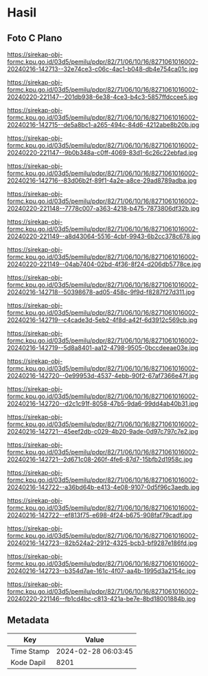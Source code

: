 # Hasil

## Foto C Plano

https://sirekap-obj-formc.kpu.go.id/03d5/pemilu/pdpr/82/71/06/10/16/8271061016002-20240216-142713--32e74ce3-c06c-4ac1-b048-db4e754ca01c.jpg

https://sirekap-obj-formc.kpu.go.id/03d5/pemilu/pdpr/82/71/06/10/16/8271061016002-20240220-221147--201db938-6e38-4ce3-b4c3-5857ffdccee5.jpg

https://sirekap-obj-formc.kpu.go.id/03d5/pemilu/pdpr/82/71/06/10/16/8271061016002-20240216-142715--de5a8bc1-a265-494c-84d6-4212abe8b20b.jpg

https://sirekap-obj-formc.kpu.go.id/03d5/pemilu/pdpr/82/71/06/10/16/8271061016002-20240220-221147--9b0b348a-c0ff-4069-83d1-6c26c22ebfad.jpg

https://sirekap-obj-formc.kpu.go.id/03d5/pemilu/pdpr/82/71/06/10/16/8271061016002-20240216-142716--83d06b2f-89f1-4a2e-a8ce-29ad8789adba.jpg

https://sirekap-obj-formc.kpu.go.id/03d5/pemilu/pdpr/82/71/06/10/16/8271061016002-20240220-221148--7778c007-a363-4218-b475-7873806df32b.jpg

https://sirekap-obj-formc.kpu.go.id/03d5/pemilu/pdpr/82/71/06/10/16/8271061016002-20240220-221149--a8d43064-5516-4cbf-9943-6b2cc378c678.jpg

https://sirekap-obj-formc.kpu.go.id/03d5/pemilu/pdpr/82/71/06/10/16/8271061016002-20240220-221149--04ab7404-02bd-4f36-8f24-d206db5778ce.jpg

https://sirekap-obj-formc.kpu.go.id/03d5/pemilu/pdpr/82/71/06/10/16/8271061016002-20240216-142718--50398678-ad05-458c-9f9d-f8287f27d311.jpg

https://sirekap-obj-formc.kpu.go.id/03d5/pemilu/pdpr/82/71/06/10/16/8271061016002-20240216-142719--c4cade3d-5eb2-4f8d-a42f-6d3912c569cb.jpg

https://sirekap-obj-formc.kpu.go.id/03d5/pemilu/pdpr/82/71/06/10/16/8271061016002-20240216-142719--5d8a8401-aa12-4798-9505-0bccdeeae03e.jpg

https://sirekap-obj-formc.kpu.go.id/03d5/pemilu/pdpr/82/71/06/10/16/8271061016002-20240216-142720--0e99953d-4537-4ebb-90f2-67af7366e47f.jpg

https://sirekap-obj-formc.kpu.go.id/03d5/pemilu/pdpr/82/71/06/10/16/8271061016002-20240216-142720--d2c1c91f-8058-47b5-9da6-99dd4ab40b31.jpg

https://sirekap-obj-formc.kpu.go.id/03d5/pemilu/pdpr/82/71/06/10/16/8271061016002-20240216-142721--45eef2db-c029-4b20-9ade-0d97c797c7e2.jpg

https://sirekap-obj-formc.kpu.go.id/03d5/pemilu/pdpr/82/71/06/10/16/8271061016002-20240216-142721--2d671c08-260f-4fe6-87d7-15bfb2d1958c.jpg

https://sirekap-obj-formc.kpu.go.id/03d5/pemilu/pdpr/82/71/06/10/16/8271061016002-20240216-142722--a36bd64b-e413-4e08-9107-0d5f96c3aedb.jpg

https://sirekap-obj-formc.kpu.go.id/03d5/pemilu/pdpr/82/71/06/10/16/8271061016002-20240216-142722--ef813f75-e698-4f24-b675-908faf79cadf.jpg

https://sirekap-obj-formc.kpu.go.id/03d5/pemilu/pdpr/82/71/06/10/16/8271061016002-20240216-142723--82b524a2-2912-4325-bcb3-bf9287e186fd.jpg

https://sirekap-obj-formc.kpu.go.id/03d5/pemilu/pdpr/82/71/06/10/16/8271061016002-20240216-142723--b354d7ae-161c-4f07-aa4b-1995d3a2154c.jpg

https://sirekap-obj-formc.kpu.go.id/03d5/pemilu/pdpr/82/71/06/10/16/8271061016002-20240220-221146--fb1cd4bc-c813-421a-be7e-8bd18001884b.jpg


## Metadata

| Key        | Value               |
| ---------- | ------------------- |
| Time Stamp | 2024-02-28 06:03:45 |
| Kode Dapil | 8201                |



